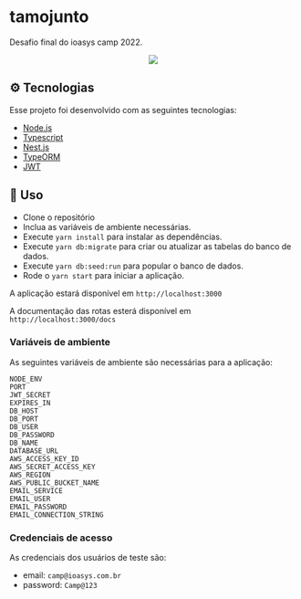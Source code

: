 # tamojunto
Desafio final do ioasys camp 2022.


<p align="center">
  <img src="https://drive.google.com/uc?export=view&id=1ECVwcHPgr7QHrgEQ8ZtxJ800uDl7a9GS"/>
</p>

## ⚙️  Tecnologias

Esse projeto foi desenvolvido com as seguintes tecnologias:

- [Node.js](https://nodejs.org/en/)
- [Typescript](https://www.typescriptlang.org/)
- [Nest.js](https://nestjs.com/)
- [TypeORM](typeorm.io)
- [JWT](https://jwt.io/)

## 🚀 Uso

- Clone o repositório
- Inclua as variáveis de ambiente necessárias.
- Execute `yarn install` para instalar as dependências.
- Execute `yarn db:migrate` para criar ou atualizar as tabelas do banco de dados. 
- Execute `yarn db:seed:run` para popular o banco de dados.
- Rode o `yarn start` para iniciar a aplicação.

A aplicação estará disponível em `http://localhost:3000`

A documentação das rotas esterá disponível em `http://localhost:3000/docs`

### Variáveis de ambiente
As seguintes variáveis de ambiente são necessárias para a aplicação:
```
NODE_ENV
PORT
JWT_SECRET
EXPIRES_IN
DB_HOST
DB_PORT
DB_USER
DB_PASSWORD
DB_NAME
DATABASE_URL
AWS_ACCESS_KEY_ID
AWS_SECRET_ACCESS_KEY
AWS_REGION
AWS_PUBLIC_BUCKET_NAME
EMAIL_SERVICE
EMAIL_USER
EMAIL_PASSWORD
EMAIL_CONNECTION_STRING
```

### Credenciais de acesso
As credenciais dos usuários de teste são:
 
- email: `camp@ioasys.com.br`
- password: `Camp@123`

